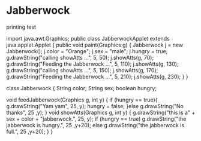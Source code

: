 # Jabberwock
printing test

import java.awt.Graphics;
public class JabberwockApplet extends java.applet.Applet {
  public void paint(Graphics g) {
    Jabberwock j = new Jabberwock();
    j.color = "Orange";
    j.sex = "male";
    j.hungry = true;
    g.drawString("calling showAtts ...", 5, 50);
    j.showAtts(g, 70);
    g.drawString("Feeding the Jabberwock ...", 5, 110);
    j.showAtts(g, 130);
    g.drawString("calling showAtts ...", 5, 150);
    j.showAtts(g, 170);
    g.drawString("Feeding the Jabberwock ...", 5, 210);
    j.showAtts(g, 230);
  }
}

class Jabberwock {
  String color;
  String sex;
  boolean hungry;

  void feedJabberwock(Graphics g, int y) {
    if (hungry == true){
      g.drawString("Yam yam", 25, y);
    hungry = false;
  }else
      g.drawString("No thanks", 25 ,y);
  }
  void showAtts(Graphics g, int y) {
    g.drawString("this is a" + sex + color + "jabberwock.", 25, y);
    if (hungry == true)
      g.drawString("the jabberwock is hungry.", 25 ,y+20);
    else
      g.drawString("the jabberwock is full.", 25 ,y+20);
    }
  }


